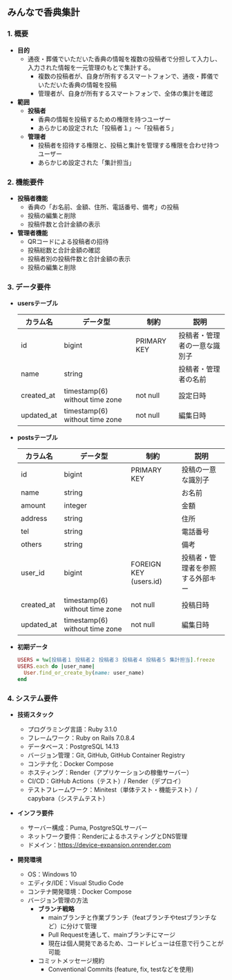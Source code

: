 ## みんなで香典集計

### 1. 概要
  - **目的**
    - 通夜・葬儀でいただいた香典の情報を複数の投稿者で分担して入力し、入力された情報を一元管理のもとで集計する。
      - 複数の投稿者が、自身が所有するスマートフォンで、通夜・葬儀でいただいた香典の情報を投稿
      - 管理者が、自身が所有するスマートフォンで、全体の集計を確認
  - **範囲**
    - **投稿者**
      - 香典の情報を投稿するための権限を持つユーザー
      - あらかじめ設定された「投稿者１」～「投稿者５」
    - **管理者**
      - 投稿者を招待する権限と、投稿と集計を管理する権限を合わせ持つユーザー
      - あらかじめ設定された「集計担当」
### 2. 機能要件
  - **投稿者機能**
     - 香典の「お名前、金額、住所、電話番号、備考」の投稿
     - 投稿の編集と削除
     - 投稿件数と合計金額の表示
  - **管理者機能**
    - QRコードによる投稿者の招待
    - 投稿総数と合計金額の確認
    - 投稿者別の投稿件数と合計金額の表示
    - 投稿の編集と削除

### 3. データ要件
  - **usersテーブル**

    | カラム名 | データ型 | 制約 | 説明 |
    |---|---|---|---|
    | id | bigint | PRIMARY KEY | 投稿者・管理者の一意な識別子 |
    | name | string || 投稿者・管理者の名前|
    | created_at | timestamp(6) without time zone | not null | 設定日時 |
    | updated_at | timestamp(6) without time zone | not null | 編集日時 |

  - **postsテーブル**

    | カラム名 | データ型 | 制約 | 説明 |
    |---|---|---|---|
    | id | bigint | PRIMARY KEY | 投稿の一意な識別子 |
    | name | string || お名前 |
    | amount | integer || 金額 |
    | address | string || 住所 |
    | tel | string |  | 電話番号 |
    | others | string || 備考 |
    | user_id | bigint | FOREIGN KEY (users.id) | 投稿者・管理者を参照する外部キー |
    | created_at | timestamp(6) without time zone | not null | 投稿日時 |
    | updated_at | timestamp(6) without time zone | not null | 編集日時 |

  - **初期データ**
    ```ruby
    USERS = %w[投稿者１ 投稿者２ 投稿者３ 投稿者４ 投稿者５ 集計担当].freeze
    USERS.each do |user_name|
      User.find_or_create_by(name: user_name)
    end
    ```

### 4. システム要件
  - **技術スタック**
    - プログラミング言語：Ruby 3.1.0
    - フレームワーク：Ruby on Rails 7.0.8.4
    - データベース：PostgreSQL 14.13
    - バージョン管理：Git, GitHub, GitHub Container Registry
    - コンテナ化：Docker Compose
    - ホスティング：Render（アプリケーションの稼働サーバー）
    - CI/CD：GitHub Actions（テスト）/ Render（デプロイ）
    - テストフレームワーク：Minitest（単体テスト・機能テスト）/ capybara（システムテスト）

  - **インフラ要件**
    - サーバー構成：Puma, PostgreSQLサーバー
    - ネットワーク要件：RenderによるホスティングとDNS管理
    - ドメイン：https://device-expansion.onrender.com

  - **開発環境**
    - OS：Windows 10
    - エディタ/IDE：Visual Studio Code
    - コンテナ開発環境：Docker Compose
    - バージョン管理の方法
      - **ブランチ戦略**
        - mainブランチと作業ブランチ（featブランチやtestブランチなど）に分けて管理
        - Pull Requestを通して、mainブランチにマージ
        - 現在は個人開発であるため、コードレビューは任意で行うことが可能
      - コミットメッセージ規約
        - Conventional Commits (feature, fix, testなどを使用)
